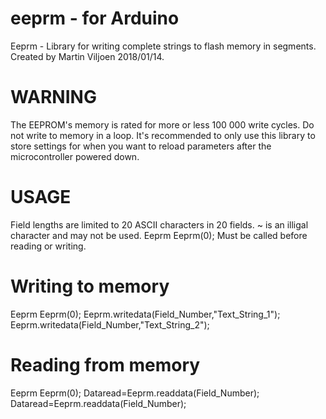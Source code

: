 # eeprm - for Arduino

  Eeprm - Library for writing complete strings to flash memory in segments.
  Created by Martin Viljoen 2018/01/14.
  
  # WARNING
  The EEPROM's memory is rated for more or less 100 000 write cycles. Do not write to memory in a loop.
  It's recommended to only use this library to store settings for when you want to reload parameters after
  the microcontroller powered down.
  
  # USAGE
  Field lengths are limited to 20 ASCII characters in 20 fields.
  ~ is an illigal character and may not be used.
  Eeprm Eeprm(0); Must be called before reading or writing.
  
    
  # Writing to memory
  Eeprm Eeprm(0);
  Eeprm.writedata(Field_Number,"Text_String_1");
  Eeprm.writedata(Field_Number,"Text_String_2");
  
  # Reading from memory
  Eeprm Eeprm(0);
  Dataread=Eeprm.readdata(Field_Number);
  Dataread=Eeprm.readdata(Field_Number);



